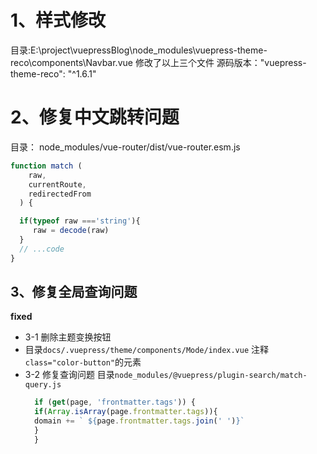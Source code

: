 # 1、样式修改
目录:E:\project\vuepressBlog\node_modules\vuepress-theme-reco\components\Navbar.vue
修改了以上三个文件
源码版本："vuepress-theme-reco": "^1.6.1"


# 2、修复中文跳转问题
目录： node_modules/vue-router/dist/vue-router.esm.js
```js
function match (
    raw,
    currentRoute,
    redirectedFrom
  ) {

  if(typeof raw ==='string'){
     raw = decode(raw)
  }
  // ...code
}
```

## 3、修复全局查询问题
**fixed**  
- 3-1 删除主题变换按钮
- 目录`docs/.vuepress/theme/components/Mode/index.vue`
   注释`class="color-button"`的元素
- 3-2 修复查询问题
  目录`node_modules/@vuepress/plugin-search/match-query.js`
  ```js
    if (get(page, 'frontmatter.tags')) {
    if(Array.isArray(page.frontmatter.tags)){
    domain += ` ${page.frontmatter.tags.join(' ')}`
    }
    }
  ```
